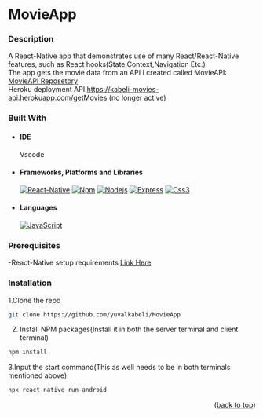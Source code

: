 # MovieApp

<div id="top"></div>

### Description
A React-Native app that demonstrates use of many React/React-Native features, such as React hooks(State,Context,Navigation Etc.)
<br/>
The app gets the movie data from an API I created called MovieAPI:
<a href="https://reactnative.dev/docs/environment-setup">MovieAPI Reposetory</a>
<br/>
Heroku deployment API:https://kabeli-movies-api.herokuapp.com/getMovies (no longer active)

### Built With

- #### IDE

  Vscode

- #### Frameworks, Platforms and Libraries
  [![React-Native][react-shield]][react-native-url]
  [![Npm][npm-shield]][npm-url]
  [![Nodejs][nodejs-shield]][nodejs-url]
  [![Express][express-shield]][express-url]
  [![Css3][css3-shield]][css3-url]

- #### Languages
  [![JavaScript][javascript-shield]][javascript-url]

<!-- nodejs -->
[nodejs-url]: https://nodejs.org/en/
[nodejs-shield]: https://img.shields.io/badge/Node.js-339933?style=for-the-badge&logo=nodedotjs&logoColor=whit

<!-- Npm -->

[npm-url]: https://www.npmjs.com/
[npm-shield]: https://img.shields.io/badge/npm-CB3837?style=for-the-badge&logo=npm&logoColor=white

<!-- Express -->

[express-shield]: https://img.shields.io/badge/Express.js-000000?style=for-the-badge&logo=express&logoColor=white
[express-url]: https://expressjs.com/

<!--React  -->

[react-shield]: https://img.shields.io/badge/React-20232A?style=for-the-badge&logo=react&logoColor=61DAFB
[react-native-url]: https://reactnative.dev/

<!-- Css3 -->
[css3-shield]: https://img.shields.io/badge/css3-%231572B6.svg?style=for-the-badge&logo=css3&logoColor=white
[css3-url]: https://en.wikipedia.org/wiki/CSS



<!-- Languages -->

<!-- JavaScript -->

[javascript-url]: https://developer.mozilla.org/en-US/docs/Web/JavaScript
[javascript-shield]: https://img.shields.io/badge/JavaScript-323330?style=for-the-badge&logo=javascript&logoColor=F7DF1E


### Prerequisites

-React-Native setup requirements 
<a href="https://reactnative.dev/docs/environment-setup">Link Here</a>

### Installation

1.Clone the repo
   ```sh
   git clone https://github.com/yuvalkabeli/MovieApp
   ```
2.  Install NPM packages(Install it in both the server terminal and client terminal)
   ```sh
   npm install
   ```
3.Input the start command(This as well needs to be in both terminals mentioned above)
   ```sh
   npx react-native run-android
   ```
   
<p align="right">(<a href="#top">back to top</a>)</p>
